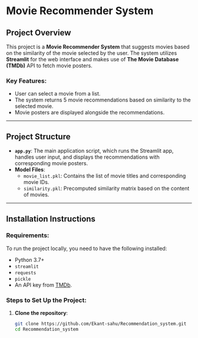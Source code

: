 # Movie Recommender System

## Project Overview

This project is a **Movie Recommender System** that suggests movies based on the similarity of the movie selected by the user. The system utilizes **Streamlit** for the web interface and makes use of **The Movie Database (TMDb)** API to fetch movie posters.

### Key Features:
- User can select a movie from a list.
- The system returns 5 movie recommendations based on similarity to the selected movie.
- Movie posters are displayed alongside the recommendations.

---

## Project Structure

- **`app.py`**: The main application script, which runs the Streamlit app, handles user input, and displays the recommendations with corresponding movie posters.
- **Model Files**: 
  - `movie_list.pkl`: Contains the list of movie titles and corresponding movie IDs.
  - `similarity.pkl`: Precomputed similarity matrix based on the content of movies.

---

## Installation Instructions

### Requirements:
To run the project locally, you need to have the following installed:
- Python 3.7+
- `streamlit`
- `requests`
- `pickle`
- An API key from [TMDb](https://www.themoviedb.org/).

### Steps to Set Up the Project:

1. **Clone the repository**:
   ```bash
   git clone https://github.com/Ekant-sahu/Recommendation_system.git
   cd Recommendation_system
